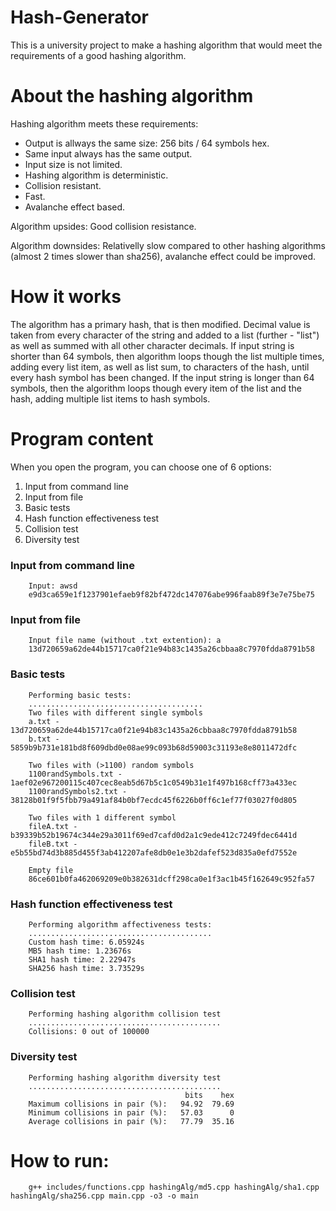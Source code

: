 # Hash-Generator
This is a university project to make a hashing algorithm that would meet the requirements of a good hashing algorithm.

# About the hashing algorithm

Hashing algorithm meets these requirements:

* Output is allways the same size: 256 bits / 64 symbols hex.
* Same input always has the same output.
* Input size is not limited.
* Hashing algorithm is deterministic.
* Collision resistant.
* Fast.
* Avalanche effect based.

Algorithm upsides:
Good collision resistance.

Algorithm downsides:
Relativelly slow compared to other hashing algorithms (almost 2 times slower than sha256), avalanche effect could be improved.

# How it works

The algorithm has a primary hash, that is then modified. Decimal value is taken from every character of the string and added to a list (further - "list") as well as summed with all other character decimals. If input string is shorter than 64 symbols, then algorithm loops though the list multiple times, adding every list item, as well as list sum, to characters of the hash, until every hash symbol has been changed. If the input string is longer than 64 symbols, then the algorithm loops though every item of the list and the hash, adding multiple list items to hash symbols.

# Program content

When you open the program, you can choose one of 6 options:

1. Input from command line
2. Input from file
3. Basic tests
4. Hash function effectiveness test
5. Collision test
6. Diversity test

### Input from command line

        Input: awsd
        e9d3ca659e1f1237901efaeb9f82bf472dc147076abe996faab89f3e7e75be75

### Input from file

        Input file name (without .txt extention): a   
        13d720659a62de44b15717ca0f21e94b83c1435a26cbbaa8c7970fdda8791b58

### Basic tests

        Performing basic tests: 
        .......................................
        Two files with different single symbols
        a.txt - 13d720659a62de44b15717ca0f21e94b83c1435a26cbbaa8c7970fdda8791b58
        b.txt - 5859b9b731e181bd8f609dbd0e08ae99c093b68d59003c31193e8e8011472dfc

        Two files with (>1100) random symbols
        1100randSymbols.txt - 1aef02e967200115c407cec8eab5d67b5c1c0549b31e1f497b168cff73a433ec
        1100randSymbols2.txt - 38128b01f9f5fbb79a491af84b0bf7ecdc45f6226b0ff6c1ef77f03027f0d805

        Two files with 1 different symbol
        fileA.txt - b39339b52b19674c344e29a3011f69ed7cafd0d2a1c9ede412c7249fdec6441d
        fileB.txt - e5b55bd74d3b885d455f3ab412207afe8db0e1e3b2dafef523d835a0efd7552e

        Empty file
        86ce601b0fa462069209e0b382631dcff298ca0e1f3ac1b45f162649c952fa57

### Hash function effectiveness test

        Performing algorithm affectiveness tests:
        .........................................
        Custom hash time: 6.05924s
        MB5 hash time: 1.23676s
        SHA1 hash time: 2.22947s
        SHA256 hash time: 3.73529s

### Collision test

        Performing hashing algorithm collision test
        ...........................................
        Collisions: 0 out of 100000

### Diversity test

        Performing hashing algorithm diversity test
        ...........................................
                                           bits    hex
        Maximum collisions in pair (%):   94.92  79.69
        Minimum collisions in pair (%):   57.03      0
        Average collisions in pair (%):   77.79  35.16

# How to run:
        
        g++ includes/functions.cpp hashingAlg/md5.cpp hashingAlg/sha1.cpp hashingAlg/sha256.cpp main.cpp -o3 -o main
        
        



